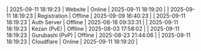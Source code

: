 | 2025-09-11 18:19:23 | Website | Online | 2025-09-11 18:19:20 |
| 2025-09-11 18:19:23 | Registration | Offline | 2025-09-09 16:40:23 |
| 2025-09-11 18:19:23 | Auth Server | Offline | 2025-08-18 09:33:31 |
| 2025-09-11 18:19:23 | Kezan (PvE) | Offline | 2025-08-03 17:58:02 |
| 2025-09-11 18:19:23 | Gurubashi (PvP) | Offline | 2025-08-23 21:44:06 |
| 2025-09-11 18:19:23 | Cloudflare | Online | 2025-09-11 18:19:20 |
